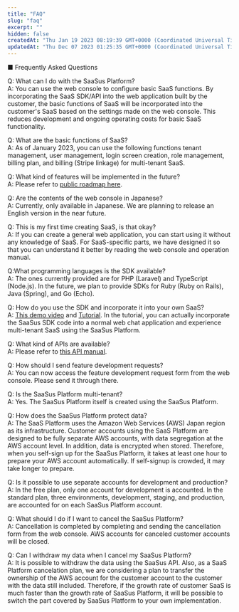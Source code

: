 ```yaml
---
title: "FAQ"
slug: "faq"
excerpt: ""
hidden: false
createdAt: "Thu Jan 19 2023 08:19:39 GMT+0000 (Coordinated Universal Time)"
updatedAt: "Thu Dec 07 2023 01:25:35 GMT+0000 (Coordinated Universal Time)"
---
```

■ Frequently Asked Questions

Q: What can I do with the SaaSus Platform?  
A: You can use the web console to configure basic SaaS functions. By incorporating the SaaS SDK/API into the web application built by the customer, the basic functions of SaaS will be incorporated into the customer's SaaS based on the settings made on the web console. This reduces development and ongoing operating costs for basic SaaS functionality.

Q: What are the basic functions of SaaS?  
A: As of January 2023, you can use the following functions tenant management, user management, login screen creation, role management, billing plan, and billing (Stripe linkage) for multi-tenant SaaS.

Q: What kind of features will be implemented in the future?  
A: Please refer to [public roadmap here](https://github.com/orgs/saasus-platform/projects/1).

Q: Are the contents of the web console in Japanese?  
A: Currently, only available in Japanese. We are planning to release an English version in the near future.

Q: This is my first time creating SaaS, is that okay?  
A: If you can create a general web application, you can start using it without any knowledge of SaaS. For SaaS-specific parts, we have designed it so that you can understand it better by reading the web console and operation manual.

Q:What programming languages is the SDK available?  
A: The ones currently provided are for PHP (Laravel) and TypeScript (Node.js). In the future, we plan to provide SDKs for Ruby (Ruby on Rails), Java (Spring), and Go (Echo).

Q: How do you use the SDK and incorporate it into your own SaaS?  
A: [This demo video](https://www.youtube.com/watch?v=deSkPJ-zTgw) and [Tutorial](./tutorial/prepare-the-sample-application). In the tutorial, you can actually incorporate the SaaSus SDK code into a normal web chat application and experience multi-tenant SaaS using the SaaSus Platform.

Q: What kind of APIs are available?  
A: Please refer to [this API manual](./reference/getting-started-with-your-api).

Q: How should I send feature development requests?  
A: You can now access the feature development request form from the web console. Please send it through there.

Q: Is the SaaSus Platform multi-tenant?  
A: Yes. The SaaSus Platform itself is created using the SaaSus Platform.

Q: How does the SaaSus Platform protect data?  
A: The SaaS Platform uses the Amazon Web Services (AWS) Japan region as its infrastructure. Customer accounts using the SaaS Platform are designed to be fully separate AWS accounts, with data segregation at the AWS account level. In addition, data is encrypted when stored. Therefore, when you self-sign up for the SaaSus Platform, it takes at least one hour to prepare your AWS account automatically. If self-signup is crowded, it may take longer to prepare.

Q: Is it possible to use separate accounts for development and production?  
A: In the free plan, only one account for development is accounted. In the standard plan, three environments, development, staging, and production, are accounted for on each SaaSus Platform account.

Q: What should I do if I want to cancel the SaaSus Platform?  
A: Cancellation is completed by completing and sending the cancellation form from the web console. AWS accounts for canceled customer accounts will be closed.

Q: Can I withdraw my data when I cancel my SaaSus Platform?  
A: It is possible to withdraw the data using the SaaSus API. Also, as a SaaS Platform cancelation plan, we are considering a plan to transfer the ownership of the AWS account for the customer account to the customer with the data still included. Therefore, if the growth rate of customer SaaS is much faster than the growth rate of SaaSus Platform, it will be possible to switch the part covered by SaaSus Platform to your own implementation.
